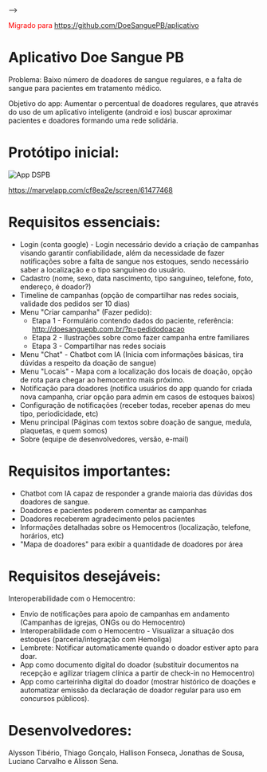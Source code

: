 
--> <p style='color:red'>Migrado para https://github.com/DoeSanguePB/aplicativo</p>




# Aplicativo Doe Sangue PB

Problema: Baixo número de doadores de sangue regulares, e a falta de sangue para pacientes em tratamento médico.

Objetivo do app: Aumentar o percentual de doadores regulares, que através do uso de um aplicativo inteligente (android e ios) buscar aproximar pacientes e doadores formando uma rede solidária.

# Protótipo inicial: 

<img src="https://github.com/thiago701/dspb/blob/master/prototipo1.png" alt="App DSPB" />

https://marvelapp.com/cf8ea2e/screen/61477468

# Requisitos essenciais: 

 * Login (conta google) - Login necessário devido a criação de campanhas visando garantir confiabilidade, além da necessidade de fazer notificações sobre a falta de sangue nos estoques, sendo necessário saber a localização e o tipo sanguíneo do usuário. 
 * Cadastro (nome, sexo, data nascimento, tipo sanguíneo, telefone, foto, endereço, é doador?)<br/>
 * Timeline de campanhas (opção de compartilhar nas redes sociais, validade dos pedidos ser 10 dias)<br/>
 * Menu "Criar campanha" (Fazer pedido):<br/>
   * Etapa 1 - Formulário contendo dados do paciente, referência: http://doesanguepb.com.br/?p=pedidodoacao <br/>
   * Etapa 2 - Ilustrações sobre como fazer campanha entre familiares <br/>
   * Etapa 3 - Compartilhar nas redes sociais <br/>
 * Menu "Chat" - Chatbot com IA (Inicia com informações básicas, tira dúvidas a respeito da doação de sangue) <br/>
 * Menu "Locais" - Mapa com a localização dos locais de doação, opção de rota para chegar ao hemocentro mais próximo. <br/>
 * Notificação para doadores (notifica usuários do app quando for criada nova campanha, criar opção para admin em casos de estoques baixos) <br/>
 * Configuração de notificações (receber todas, receber apenas do meu tipo, periodicidade, etc) <br/>
 * Menu principal (Páginas com textos sobre doação de sangue, medula, plaquetas, e quem somos) <br/>
 * Sobre (equipe de desenvolvedores, versão, e-mail) <br/>


# Requisitos importantes:

 * Chatbot com IA capaz de responder a grande maioria das dúvidas dos doadores de sangue.
 * Doadores e pacientes poderem comentar as campanhas <br/>
 * Doadores receberem agradecimento pelos pacientes <br/>
 * Informações detalhadas sobre os Hemocentros (localização, telefone, horários, etc)<br/>
 * "Mapa de doadores" para exibir a quantidade de doadores por área <br/>
  

# Requisitos desejáveis:

Interoperabilidade com o Hemocentro:

* Envio de notificações para apoio de campanhas em andamento (Campanhas de igrejas, ONGs ou do Hemocentro) <br/>
* Interoperabilidade com o Hemocentro - Visualizar a situação dos estoques (parceria/integração com Hemoliga)<br/>
* Lembrete: Notificar automaticamente quando o doador estiver apto para doar. <br/>
* App como documento digital do doador (substituir documentos na recepção e agilizar triagem clínica a partir de check-in no Hemocentro)<br/>
* App como carteirinha digital do doador (mostrar histórico de doações e automatizar emissão da declaração de doador regular para uso em concursos públicos).<br/>


# Desenvolvedores: 

Alysson Tibério, Thiago Gonçalo, Hallison Fonseca, Jonathas de Sousa, Luciano Carvalho e Alisson Sena. 
